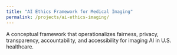 ```yaml
---
title: "AI Ethics Framework for Medical Imaging"
permalink: /projects/ai-ethics-imaging/
---
```


A conceptual framework that operationalizes fairness, privacy, transparency, accountability, and accessibility for imaging AI in U.S. healthcare.

